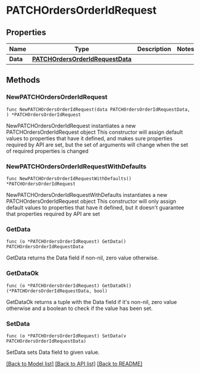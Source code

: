 # PATCHOrdersOrderIdRequest

## Properties

Name | Type | Description | Notes
------------ | ------------- | ------------- | -------------
**Data** | [**PATCHOrdersOrderIdRequestData**](PATCHOrdersOrderIdRequestData.md) |  | 

## Methods

### NewPATCHOrdersOrderIdRequest

`func NewPATCHOrdersOrderIdRequest(data PATCHOrdersOrderIdRequestData, ) *PATCHOrdersOrderIdRequest`

NewPATCHOrdersOrderIdRequest instantiates a new PATCHOrdersOrderIdRequest object
This constructor will assign default values to properties that have it defined,
and makes sure properties required by API are set, but the set of arguments
will change when the set of required properties is changed

### NewPATCHOrdersOrderIdRequestWithDefaults

`func NewPATCHOrdersOrderIdRequestWithDefaults() *PATCHOrdersOrderIdRequest`

NewPATCHOrdersOrderIdRequestWithDefaults instantiates a new PATCHOrdersOrderIdRequest object
This constructor will only assign default values to properties that have it defined,
but it doesn't guarantee that properties required by API are set

### GetData

`func (o *PATCHOrdersOrderIdRequest) GetData() PATCHOrdersOrderIdRequestData`

GetData returns the Data field if non-nil, zero value otherwise.

### GetDataOk

`func (o *PATCHOrdersOrderIdRequest) GetDataOk() (*PATCHOrdersOrderIdRequestData, bool)`

GetDataOk returns a tuple with the Data field if it's non-nil, zero value otherwise
and a boolean to check if the value has been set.

### SetData

`func (o *PATCHOrdersOrderIdRequest) SetData(v PATCHOrdersOrderIdRequestData)`

SetData sets Data field to given value.



[[Back to Model list]](../README.md#documentation-for-models) [[Back to API list]](../README.md#documentation-for-api-endpoints) [[Back to README]](../README.md)


